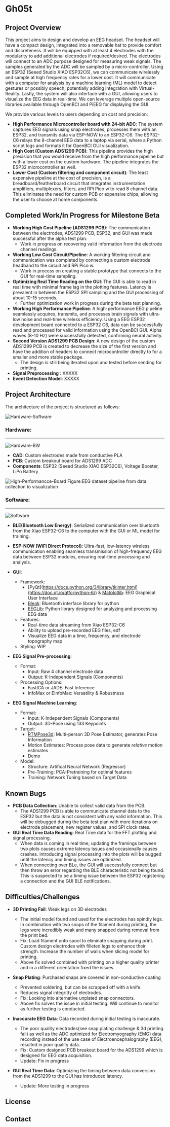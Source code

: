 # Gh05t

## Project Overview

This project aims to design and develop an EEG headset. The headset will have a compact design, integrated into a removable hat to provide comfort and discreteness. It will be equipped with at least 4 electrodes with the modularity to add additional electrodes if required/desired. The electrodes will connect to an ADC purpose designed for measuring weak signals. The samples generated by the ADC will be sampled by a micro-controller. Using an ESP32 (Seeed Studio XIAO ESP32C6), we can communicate wirelessly and sample at high frequency rates for a lower cost. It will communicate with a computer for analysis by a machine learning (ML) model to detect gestures or possibly speech; potentially adding integration with Virtual-Reality. Lastly, the system will also interface with a GUI, allowing users to visualize the EEG data in real-time. We can leverage multiple open-source libraries available through OpenBCI and PiEEG for displaying the GUI.

We provide various levels to users depending on cost and precision:
- **High Performance Microcontroller board with 24-bit ADC**: The system captures EEG signals using snap electrodes, processes them with an ESP32, and transmits data via ESP-NOW to an ESP32-C6. The ESP32-C6 relays the 8-channel EEG data to a laptop via serial, where a Python script logs and formats it for OpenBCI GUI visualization.
- **High Cost (Custom ADS1299 PCB)**: This pipeline provides the high precision that you would receive from the high performance pipeline but with a lower cost on the custom hardware. The pipeline integrates the ESP32 microcontroller as well.
- **Lower Cost (Custom filtering and component circuit)**: The least expensive pipeline at the cost of precision, is a breadboard/featherboard circuit that integrates instrumentation amplifiers, multiplexers, filters, and RPi Pico w to read 8 channel data. This eliminates the need for custom PCB or expensive chips, allowing the user to choose at home components. 

## Completed Work/In Progress for Milestone Beta
- **Working High Cost Pipeline (ADS1299 PCB)**: The communication between the electrodes, ADS1299 PCB, ESP32, and GUI was made successful after the alpha test plan.
  - Work in progress on recovering valid information from the electrode channel readings. 
- **Working Low Cost Circuit/Pipeline**: A working filtering circuit and communication was completed by connecting a custom electrode headband to the circuit and RPi Pico w. 
  - Work in process on creating a stable prototype that connects to the GUI for real-time sampling.
- **Optimizing Real Time Reading on the GUI**: The GUI is able to read in real time with minimal frame lag in the plotting features. Latency is prevalent in between the ESP32 SPI sampling and the GUI processing of about 10-15 seconds. 
  - Further optimization work in progress during the beta test planning. 
- **Working High Performance Pipeline**: A high-performance EEG pipeline seamlessly acquires, transmits, and processes brain signals with ultra-low noise and real-time wireless efficiency. Using a EEG ESP32 development board connected to a ESP32 C6, data can be successfully read and processed for valid information using the OpenBCI GUI. Alpha waves (8-10 Hz) were successfully detected, confirming neural activity.
- **Second Version ADS1299 PCB Design**: A new design of the custom ADS1299 PCB is created to decrease the size of the first version and have the addition of headers to connect microcontroller directly to for a smaller and more stable package. 
  - The design is still being iterated upon and tested before sending for printing.  
- **Signal Preprocessing** : XXXXX
- **Event Detection Model**: XXXXX

## Project Architecture

The architecture of the project is structured as follows:

![Hardware-Software](https://github.com/user-attachments/assets/705bc7bb-a8fa-4fce-9722-92c0d27d7380)
### **Hardware**:
---
![Hardware-BW](https://github.com/user-attachments/assets/bdf0e11a-a4b8-47f4-939d-c2bc4e411c97)
- **CAD**: Custom electrodes made from conductive PLA
- **PCB**: Custom breakout board for ADS1299 ADC
- **Components**: ESP32 (Seeed Studio XIAO ESP32C6), Voltage Booster, LiPo Battery

![High-Performancce-Board](https://github.com/user-attachments/assets/43cc4ee9-4ac0-4c07-87eb-3f372cc2ac09)
Figure:EEG dataset pipeline from data collection to visualization

### **Software**:
---
![Software](https://github.com/user-attachments/assets/efba03f7-ca59-4ab1-9369-d4da20a4409f)
- **BLE(Bluetooth Low Energy)**: Serialized communication over bluetooth from the Xiao ESP32-C6 to the computer with the GUI or ML model for training.
- **ESP-NOW (WiFi Direct Protocol)**: Ultra-fast, low-latency wireless communication enabling seamless transmission of high-frequency EEG data between ESP32 modules, ensuring real-time processing and analysis.
- **GUI**:
  - Framework:
    - [PyQt](https://docs.python.org/3/library/tkinter.html](https://doc.qt.io/qtforpython-6/) & [Matplotlib](https://matplotlib.org/): EEG Graphical User Interface
    - [Bleak](https://pypi.org/project/bleak/): Bluetooth interface library for python
    - [EEGLib](https://eeglib.readthedocs.io/en/latest/index.html): Python library designed for analyzing and processing EEG data
  - Features:
    - Real-time data streaming from Xiao ESP32-C6
    - Ability to upload pre-recorded EEG files, edf
    - Visualize EEG data in a time, frequency, and electrode topography map
  - Styling: WIP
 
- **EEG Signal Pre-processing**:
  - Format:
    - Input: Raw 4 channel electrode data
    - Output: K-Independent Signals (Components)
  - Processing Options:
    - FastICA or JADE: Fast Inference
    - InfoMax or EInfoMax: Versatility & Robustness

- **EEG Signal Machine Learning**:
  - Format:
    - Input: K-Independent Signals (Components)
    - Output: 3D-Pose using 133 Keypoints
  - Target:
    - [RTMPose3d](https://github.com/open-mmlab/mmpose/tree/main/projects/rtmpose3d): Multi-person 3D Pose Estimator, generates Pose Information
    - Motion Estimates: Process pose data to generate *relative* motion estimates
    - [Demo](./pose-recognition/DEMO_GH05T.mp4)
  - Model:
    - Structure: Artifical Neural Network (Regressor)
    - Pre-Training: PCA-Pretraining for optimal features
    - Training: Network Tuning based on Target Data

## Known Bugs
- **PCB Data Collection**: Unable to collect valid data from the PCB. 
  - The ADS1299 PCB is able to communicate channel data to the ESP32 but the data is not consistent with any valid information. This will be debugged during the beta test plan with more iterations on electrode placement, new register values, and SPI clock rates. 
- **GUI Real Time Data Reading**: Real Time data for the FFT plotting and signal processing.
  - When data is coming in real time, updating the framings between two plots causes extreme latency issues and occasionally causes crashes. Introducing signal processing into the plots will be bugged until the latency and timing issues are optimized.
  - When connecting over BLe, the GUI will successfully connect but then throw an error regarding the BLE characteristic not being found. This is suspected to be a timing issue between the ESP32 registering a connection and the GUI BLE notifications. 

## Difficulties/Challenges

- **3D Printing Fail**: Weak legs on 3D electrodes
  - The initial model found and used for the electrodes has spindly legs. In combination with two snaps of the filament during printing, the legs were incredibly weak and many snapped during removal from the print bed.
  - Fix: Load filament onto spool to eliminate snapping during print. Custom design electrodes with filleted legs to enhance their strength. Increase the number of walls when slicing model for printing.
  - Above fix solved combined with printing on a higher quality printer and in a different orientation fixed the issues. 
- **Snap Plating**: Purchased snaps are covered in non-conductive coating
  - Prevented soldering, but can be scrapped off with a knife.
  - Reduces signal integritty of electrodes.
  - Fix: Looking into alternative unplated snap connectors.
  - Above fix solves the issue in initial testing. Will continue to monitor as further testing is conducted.
- **Inaccurate EEG Data**: Data recorded during initial testing is inaccurate.
  - The poor quality electrodes(see snap plating challenge & 3d printing fail) as well as the ADC optimized for Electromyography (EMG) data recording instead of the use case of Electroencephalography (EEG), resulted in poor quality data.
  - Fix: Custom designed PCB breakout board for the ADS1299 which is designed for EEG data acquisition.
  - Update: Fix in progress
- **GUI Real Time Data**: Optimizing the timing between data conversion from the ADS1299 to the GUI has introduced latency.


  - Update: More testing in progress

## License

## Contact
